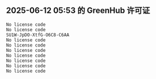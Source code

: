 ## 2025-06-12 05:53 的 GreenHub 许可证
```
No license code
No license code
SU1W-JpDO-XtfG-O6C8-C6AA
No license code
No license code
No license code
No license code
No license code
No license code
No license code
```
